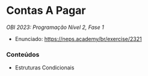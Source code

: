 # Contas A Pagar
*OBI 2023: Programação Nível 2, Fase 1*

- Enunciado: https://neps.academy/br/exercise/2321

### Conteúdos
- Estruturas Condicionais